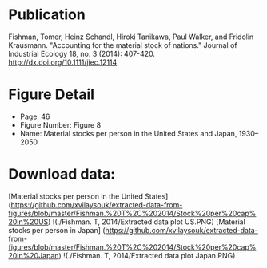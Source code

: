 # Publication
Fishman, Tomer, Heinz Schandl, Hiroki Tanikawa, Paul Walker, and Fridolin Krausmann. "Accounting for the material stock of nations." Journal of Industrial Ecology 18, no. 3 (2014): 407-420. http://dx.doi.org/10.1111/jiec.12114

# Figure Detail
* Page: 46
* Figure Number: Figure 8
* Name: Material stocks per person in the United States and Japan, 1930–2050 

# Download data: 
[Material stocks per person in the United States] (https://github.com/xvilaysouk/extracted-data-from-figures/blob/master/Fishman.%20T%2C%202014/Stock%20per%20cap%20in%20US)
!(./Fishman. T, 2014/Extracted data plot US.PNG)
[Material stocks per person in Japan] (https://github.com/xvilaysouk/extracted-data-from-figures/blob/master/Fishman.%20T%2C%202014/Stock%20per%20cap%20in%20Japan)
!(./Fishman. T, 2014/Extracted data plot Japan.PNG)